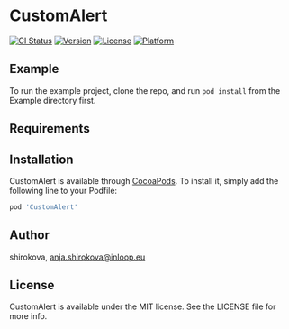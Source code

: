 # CustomAlert

[![CI Status](http://img.shields.io/travis/shirokova/CustomAlert.svg?style=flat)](https://travis-ci.org/shirokova/CustomAlert)
[![Version](https://img.shields.io/cocoapods/v/CustomAlert.svg?style=flat)](http://cocoapods.org/pods/CustomAlert)
[![License](https://img.shields.io/cocoapods/l/CustomAlert.svg?style=flat)](http://cocoapods.org/pods/CustomAlert)
[![Platform](https://img.shields.io/cocoapods/p/CustomAlert.svg?style=flat)](http://cocoapods.org/pods/CustomAlert)

## Example

To run the example project, clone the repo, and run `pod install` from the Example directory first.

## Requirements

## Installation

CustomAlert is available through [CocoaPods](http://cocoapods.org). To install
it, simply add the following line to your Podfile:

```ruby
pod 'CustomAlert'
```

## Author

shirokova, anja.shirokova@inloop.eu

## License

CustomAlert is available under the MIT license. See the LICENSE file for more info.
